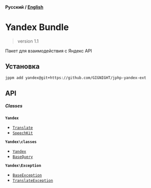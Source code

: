 #### Русский / [English](https://github.com/GIGNIGHT/jphp-yandex-ext/blob/master/api-docs/README.md)

# Yandex Bundle

> version 1.1

Пакет для взаимодействия с Яндекс API

## Установка

```
jppm add yandex@git+https://github.com/GIGNIGHT/jphp-yandex-ext
```

## API

##### Classes


**```Yandex```**

* [```Translate```]()
* [```SpeechKit```]()


**```Yandex\classes```**
* [```Yandex```]()
* [```BaseQuery```]()

**```Yandex\Exception```**
* [```BaseException```]()
* [```TranslateException```]()
